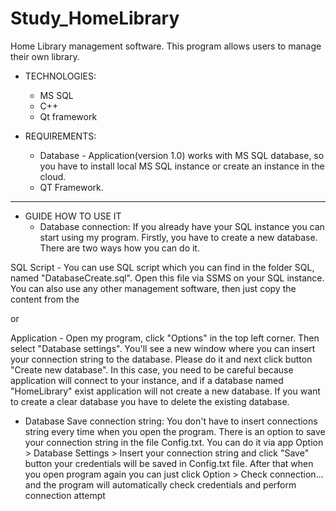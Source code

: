 # Study_HomeLibrary

Home Library management software. This program allows users to manage their own library.

- TECHNOLOGIES:
  - MS SQL
  - C++
  - Qt framework


- REQUIREMENTS:

	- Database - Application(version 1.0) works with MS SQL database, so you have to install local MS SQL instance or create an instance in the cloud. 
	- QT Framework.
-------------------------------------------------------------------------	

- GUIDE HOW TO USE IT
	- Database connection:
If you already have your SQL instance you can start using my program. Firstly, you have to create a new database. There are two ways how you can do it. 

SQL Script - You can use SQL script which you can find in the folder SQL, named "DatabaseCreate.sql". Open this file via SSMS on your SQL instance. You can also use any other management software, then just copy the content from the 

or 

Application - Open my program, click "Options" in the top left corner. Then select "Database settings". You'll see a new window where you can insert your connection string to the database. Please do it and next click button "Create new database". In this case, you need to be careful because application will connect to your instance, and if a database named "HomeLibrary" exist application will not create a new database. If you want to create a clear database you have to delete the existing database. 


- Database Save connection string:
You don't have to insert connections string every time when you open the program. There is an option to save your connection string in the file Config.txt. You can do it via app Option > Database Settings > Insert your connection string and click "Save" button your credentials will be saved in Config.txt file. After that when you open program again you can just click Option > Check connection... and the program will automatically check credentials and perform connection attempt 
	



